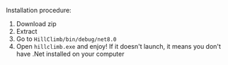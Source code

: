Installation procedure:
  1. Download zip
  2. Extract
  3. Go to ```HillClimb/bin/debug/net8.0```
  4. Open ```hillclimb.exe``` and enjoy!
If it doesn't launch, it means you don't have .Net installed on your computer
